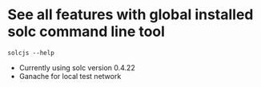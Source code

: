 
# See all features with global installed solc command line tool
```
solcjs --help
```
- Currently using solc version 0.4.22
- Ganache for local test network
